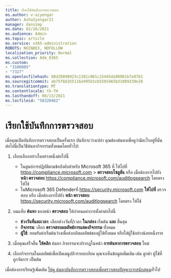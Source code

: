 ```yaml
---
title: เรียกใช้บันทึกการตรวจสอบ
ms.author: v-aiyengar
author: AshaIyengar21
manager: dansimp
ms.date: 02/26/2021
ms.audience: Admin
ms.topic: article
ms.service: o365-administration
ROBOTS: NOINDEX, NOFOLLOW
localization_priority: Normal
ms.collection: Adm_O365
ms.custom:
- "3100005"
- "7327"
ms.openlocfilehash: 88d28898923c1381c001c15445da90901b7e8761
ms.sourcegitcommit: ab75f66355116e995b3cb5505465b31989339e28
ms.translationtype: MT
ms.contentlocale: th-TH
ms.lasthandoff: 08/13/2021
ms.locfileid: "58320462"
---
```

# <a name="retrieve-the-audit-logs"></a>เรียกใช้บันทึกการตรวจสอบ

เมื่อคุณเปิดบันทึกการตรวจสอบเป็นครั้งแรก บันทึกจะว่างเปล่า คุณต้องค้นหาเพื่อดูว่ามีอะไรอยู่ที่นั่น ต่อไปนี้เป็นวิธีค้นหากิจกรรมทั้งหมดโดยทั่วไป:

1. เลือกเลือกอย่างใดอย่างหนึ่งต่อไปนี้
   - ในศูนย์การปฏิบัติตามข้อบังคับสําหรับ Microsoft 365 ที่ ให้ไปที่ <https://compliance.microsoft.com>  \> **ตรวจสอบโซลูชัน** หรือ เมื่อต้องการไปยัง **หน้า ตรวจสอบ** <https://compliance.microsoft.com/auditlogsearch> โดยตรง ให้ใช้
   - ในMicrosoft 365 Defenderที่ <https://security.microsoft.com> **ให้ไปที่** ตรวจสอบ หรือ เมื่อต้องการไปยัง **หน้า ตรวจสอบ** <https://security.microsoft.com/auditlogsearch> โดยตรง ให้ใช้

2. บนแท็บ **ค้นหา** ของหน้า **ตรวจสอบ** ให้กําหนดค่าการตั้งค่าต่อไปนี้
   - **ช่วงวันที่และเวลา**: เลือกช่วงวันที่/เวลา **ในกล่อง** เริ่มต้น **และ** สิ้นสุด
   - **กิจกรรม**: เลือก **ตรวจสอบผลลัพธ์การแสดงกิจกรรม** ทั้งหมด
   - **ผู้ใช้**: ยอมรับค่าเริ่มต้นว่างเพื่อส่งกลับผลลัพธ์ของผู้ใช้ทั้งหมด หรือใส่ผู้ใช้อย่างน้อยหนึ่งราย

3. เมื่อคุณเสร็จสิ้น **ให้คลิก** ค้นหา กิจกรรมจะปรากฏในหน้า **การค้นหาการตรวจสอบ** ใหม่

4. เลือกกิจกรรมในผลลัพธ์เพื่อเปิดเมนูปลิวรายละเอียด คุณจะเห็นข้อมูลเพิ่มเติม เช่น ลูกค้า ผู้ใช้ที่ถูกจัดการ เป็นต้น

เมื่อต้องการเรียนรู้เพิ่มเติม [ให้ดู ค้นหาบันทึกการตรวจสอบเพื่อตรวจสอบปัญหาการสนับสนุน](https://docs.microsoft.com/microsoft-365/compliance/auditing-troubleshooting-scenarios)ทั่วไป
